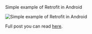 Simple example of Retrofit in Android

![Simple example of Retrofit in Android](http://en.proft.com.ua/media/android/android_retrofit_demo.png "Simple example of Retrofit in Android")

Full post you can read [here](http://en.proft.me/2016/06/22/how-get-remote-resource-retrofit-android/).
